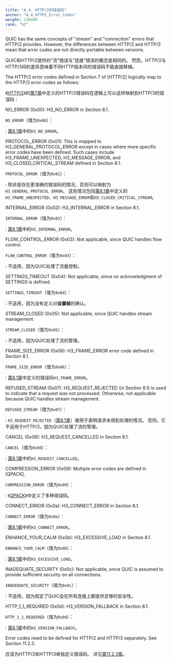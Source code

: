 ```yaml
---
title: "A.4. HTTP/2的错误码"
anchor: "A.4_HTTP2_Error_Codes"
weight: 130400
rank: "h2"
---
```


QUIC has the same concepts of "stream" and "connection" errors that HTTP/2 provides. However, the differences between HTTP/2 and HTTP/3 mean that error codes are not directly portable between versions.

QUIC和HTTP/2提供的”流“错误与”连接“错误的概念是相同的。
然而，HTTP/2与HTTP/3间的差异意味着不同HTTP版本间的错误码不能直接移植。

The HTTP/2 error codes defined in Section 7 of [HTTP/2] logically map to the HTTP/3 error codes as follows:

《[HTTP/2]()》的[第7章]()中定义的HTTP/2错误码在逻辑上可以这样映射到HTTP/3的错误码：

NO_ERROR (0x00):
H3_NO_ERROR in Section 8.1.

`NO_ERROR`（值为`0x00`）：

:   [第8.1章]()中的`H3_NO_ERROR`。

PROTOCOL_ERROR (0x01):
This is mapped to H3_GENERAL_PROTOCOL_ERROR except in cases where more specific error codes have been defined. Such cases include H3_FRAME_UNEXPECTED, H3_MESSAGE_ERROR, and H3_CLOSED_CRITICAL_STREAM defined in Section 8.1.

`PROTOCOL_ERROR`（值为`0x01`）：

:   除非是存在更准确的错误码的情况，否则可以映射为`H3_GENERAL_PROTOCOL_ERROR`。
这些情况包括[第8.1章]()中定义的`H3_FRAME_UNEXPECTED`、`H3_MESSAGE_ERROR`和`H3_CLOSED_CRITICAL_STREAM`。

INTERNAL_ERROR (0x02):
H3_INTERNAL_ERROR in Section 8.1.

`INTERNAL_ERROR`（值为`0x02`）：

:   [第8.1章]()中的`H3_INTERNAL_ERROR`。

FLOW_CONTROL_ERROR (0x03):
Not applicable, since QUIC handles flow control.

`FLOW_CONTROL_ERROR`（值为`0x03`）：

:   不适用，因为QUIC处理了流量控制。

SETTINGS_TIMEOUT (0x04):
Not applicable, since no acknowledgment of SETTINGS is defined.

`SETTINGS_TIMEOUT`（值为`0x04`）：

:   不适用，因为没有定义对**设置帧**的确认。

STREAM_CLOSED (0x05):
Not applicable, since QUIC handles stream management.

`STREAM_CLOSED`（值为`0x05`）：

:   不适用，因为QUIC处理了流的管理。

FRAME_SIZE_ERROR (0x06):
H3_FRAME_ERROR error code defined in Section 8.1.

`FRAME_SIZE_ERROR`（值为`0x06`）：

:   [第8.1章]()中定义的错误码`H3_FRAME_ERROR`。

REFUSED_STREAM (0x07):
H3_REQUEST_REJECTED (in Section 8.1) is used to indicate that a request was not processed. Otherwise, not applicable because QUIC handles stream management.

`REFUSED_STREAM`（值为`0x07`）：

:   `H3_REQUEST_REJECTED`（[第8.1章]()）被用于表明请求未得到处理的情况。
否则，它不适用于HTTP/3，因为QUIC处理了流的管理。

CANCEL (0x08):
H3_REQUEST_CANCELLED in Section 8.1.

`CANCEL`（值为`0x08`）：

:   [第8.1章]()中的`H3_REQUEST_CANCELLED`。

COMPRESSION_ERROR (0x09):
Multiple error codes are defined in [QPACK].

`COMPRESSION_ERROR`（值为`0x09`）：

:   《[QPACK]()》中定义了多种错误码。

CONNECT_ERROR (0x0a):
H3_CONNECT_ERROR in Section 8.1.

`CONNECT_ERROR`（值为`0x0a`）：

:   [第8.1章]()中的`H3_CONNECT_ERROR`。

ENHANCE_YOUR_CALM (0x0b):
H3_EXCESSIVE_LOAD in Section 8.1.

`ENHANCE_YOUR_CALM`（值为`0x0b`）：

:   [第8.1章]()中的`H3_EXCESSIVE_LOAD`。

INADEQUATE_SECURITY (0x0c):
Not applicable, since QUIC is assumed to provide sufficient security on all connections.

`INADEQUATE_SECURITY`（值为`0x0c`）：

:   不适用，因为假定了QUIC会在所有连接上都提供足够的安全性。

HTTP_1_1_REQUIRED (0x0d):
H3_VERSION_FALLBACK in Section 8.1.

`HTTP_1_1_REQUIRED`（值为`0x0d`）：

:   [第8.1章]()中的`H3_VERSION_FALLBACK`。

Error codes need to be defined for HTTP/2 and HTTP/3 separately. See Section 11.2.3.

应该为HTTP/2和HTTP/3单独定义错误码。
详见[第11.2.3章]()。

